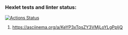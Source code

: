 ### Hexlet tests and linter status:
[![Actions Status](https://github.com/dreamer67570/frontend-project-46/workflows/hexlet-check/badge.svg)](https://github.com/dreamer67570/frontend-project-46/actions)

1. https://asciinema.org/a/KeYP3xTpsZY3VMjLoYLgPpIjQ